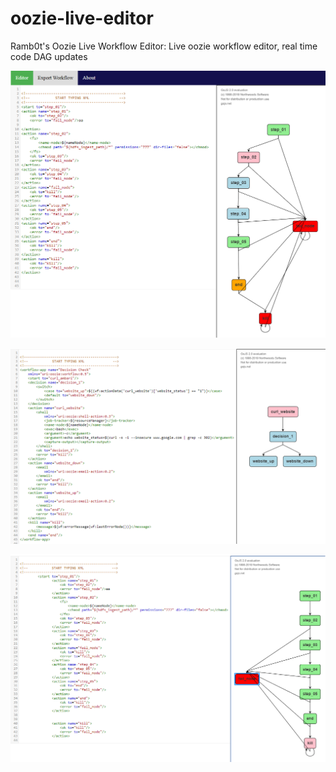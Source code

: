 # oozie-live-editor
Ramb0t's Oozie Live Workflow Editor: Live oozie workflow editor, real time code DAG updates

![alt text](https://raw.githubusercontent.com/jpetro416/oozie-live-editor/master/oozie-live3.png)

![alt text](https://raw.githubusercontent.com/jpetro416/oozie-live-editor/master/oozie-live.png)

![alt text](https://raw.githubusercontent.com/jpetro416/oozie-live-editor/master/oozie-live2.png)
